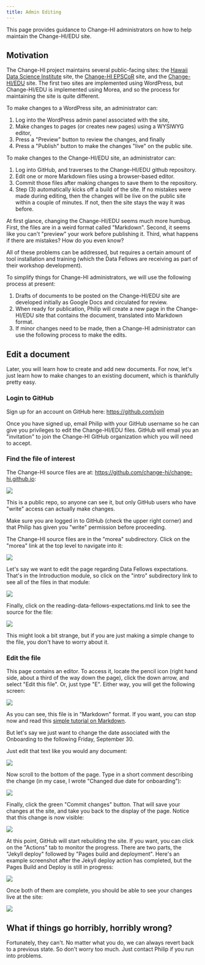 ```yaml
---
title: Admin Editing
---
```


This page provides guidance to Change-HI administrators on how to help maintain the Change-HI/EDU site.

## Motivation

The Change-HI project maintains several public-facing sites: the [Hawaii Data Science Institute](https://datascience.hawaii.edu/) site, the [Change-HI EPSCoR](https://hawaii.edu/epscor/change-hi/) site, and the [Change-HI/EDU](https://change-hi.github.io/) site. The first two sites are implemented using WordPress, but Change-HI/EDU is implemented using Morea, and so the process for maintaining the site is quite different. 

To make changes to a WordPress site, an administrator can:

1. Log into the WordPress admin panel associated with the site,
2. Make changes to pages (or creates new pages) using a WYSIWYG editor,
3. Press a "Preview" button to review the changes, and finally 
4. Press a "Publish" button to make the changes "live" on the public site.

To make changes to the Change-HI/EDU site, an administrator can:

1. Log into GitHub, and traverses to the Change-HI/EDU github repository.
2. Edit one or more Markdown files using a browser-based editor.
3. Commit those files after making changes to save them to the repository. 
4. Step (3) automatically kicks off a build of the site. If no mistakes were made during editing, then the changes will be live on the public site within a couple of minutes. If not, then the site stays the way it was before.

At first glance, changing the Change-HI/EDU seems much more humbug. First, the files are in a weird format called "Markdown". Second, it seems like you can't "preview" your work before publishing it. Third, what happens if there are mistakes? How do you even know?

All of these problems can be addressed, but requires a certain amount of tool installation and training (which the Data Fellows are receiving as part of their workshop development).

To simplify things for Change-HI administrators, we will use the following process at present:

1. Drafts of documents to be posted on the Change-HI/EDU site are developed initially as Google Docs and circulated for review. 
2. When ready for publication, Philip will create a new page in the Change-HI/EDU site that contains the document, translated into Markdown format.
3. If minor changes need to be made, then a Change-HI administrator can use the following process to make the edits. 

## Edit a document

Later, you will learn how to create and add new documents. For now, let's just learn how to make changes to an existing document, which is thankfully pretty easy.

### Login to GitHub

Sign up for an account on GitHub here: <https://github.com/join>

Once you have signed up, email Philip with your GitHub username so he can give you privileges to edit the Change-HI/EDU files.  GitHub will email you an "invitation" to join the Change-HI GitHub organization which you will need to accept. 

### Find the file of interest

The Change-HI source files are at: <https://github.com/change-hi/change-hi.github.io>:

![](/img/change-hi/change-hi-github-repo.png)

This is a public repo, so anyone can see it, but only GitHub users who have "write" access can actually make changes. 

Make sure you are logged in to GitHub (check the upper right corner) and that Philip has given you "write" permission before proceeding.

The Change-HI source files are in the "morea" subdirectory. Click on the "morea" link at the top level to navigate into it:

![](/img/change-hi/change-hi-github-repo-morea.png)

Let's say we want to edit the page regarding Data Fellows expectations. That's in the Introduction module, so click on the "intro" subdirectory link to see all of the files in that module:

![](/img/change-hi/change-hi-github-repo-intro.png)

Finally, click on the reading-data-fellows-expectations.md link to see the source for the file:

![](/img/change-hi/change-hi-github-repo-expectations.png)

This might look a bit strange, but if you are just making a simple change to the file, you don't have to worry about it.

### Edit the file

This page contains an editor. To access it, locate the pencil icon (right hand side, about a third of the way down the page), click the down arrow, and select "Edit this file". Or, just type "E". Either way, you will get the following screen:

![](/img/change-hi/change-hi-github-repo-edit.png)

As you can see, this file is in "Markdown" format. If you want, you can stop now and read this [simple tutorial on Markdown](https://www.markdowntutorial.com/).

But let's say we just want to change the date associated with the Onboarding to the following Friday, September 30. 

Just edit that text like you would any document:

![](/img/change-hi/change-hi-github-repo-edit-2.png)

Now scroll to the bottom of the page.  Type in a short comment describing the change (in my case, I wrote "Changed due date for onboarding"):

![](/img/change-hi/change-hi-github-repo-edit-3.png)

Finally, click the green "Commit changes" button. That will save your changes at the site, and take you back to the display of the page. Notice that this change is now visible:

![](/img/change-hi/change-hi-github-repo-edit-4.png)

At this point, GitHub will start rebuilding the site. If you want, you can click on the "Actions" tab to monitor the progress.  There are two parts, the "Jekyll deploy" followed by "Pages build and deployment". Here's an example screenshot after the Jekyll deploy action has completed, but the Pages Build and Deploy is still in progress:

![](/img/change-hi/change-hi-github-repo-edit-5.png)

Once both of them are complete, you should be able to see your changes live at the site:

![](/img/change-hi/change-hi-github-repo-edit-6.png)

## What if things go horribly, horribly wrong? 

Fortunately, they can't. No matter what you do, we can always revert back to a previous state. So don't worry too much.  Just contact Philip if you run into problems.    
